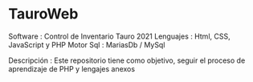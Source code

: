 # TauroWeb

Software  : Control de Inventario Tauro 2021
Lenguajes : Html, CSS, JavaScript y PHP
Motor Sql : MariasDb / MySql

Descripción : Este repositorio tiene como objetivo, seguir el proceso de aprendizaje de PHP y lengajes anexos
